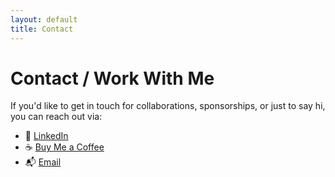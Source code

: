 ```yaml
---
layout: default
title: Contact
---
```


# Contact / Work With Me

If you'd like to get in touch for collaborations, sponsorships, or just to say hi, you can reach out via:

- 📩 [LinkedIn](https://www.linkedin.com)
- ☕ [Buy Me a Coffee](https://www.buymeacoffee.com)
- 📬 [Email](mailto:your@email.com)
